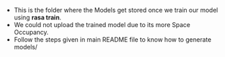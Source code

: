 - This is the folder where the Models get stored once we train our model using **rasa train**.
- We could not upload the trained model due to its more Space Occupancy.
- Follow the steps given in main README file to know how to generate models/
